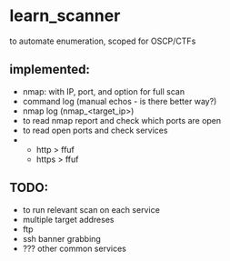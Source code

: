 # learn_scanner
to automate enumeration, scoped for OSCP/CTFs

## implemented:
- nmap: with IP, port, and option for full scan
- command log (manual echos - is there better way?)
- nmap log (nmap_<target_ip>)
- to read nmap report and check which ports are open
- to read open ports and check services
- - http > ffuf
  - https > ffuf


## TODO:
- to run relevant scan on each service
- multiple target addreses
- ftp
- ssh banner grabbing
- ??? other common services
